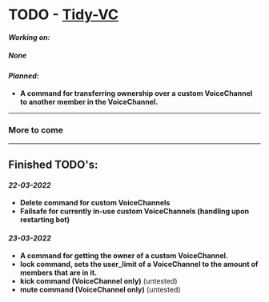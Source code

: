 # TODO - [Tidy-VC](https://github.com/Oui002/Tidy-VC)
#### *Working on:*
##### None

#### *Planned:*
- **A command for transferring ownership over a custom VoiceChannel to another member in the VoiceChannel.**

---
### More to come
---
## Finished TODO's:

#### *22-03-2022*
- **Delete command for custom VoiceChannels**
- **Failsafe for currently in-use custom VoiceChannels (handling upon restarting bot)**
#### *23-03-2022*
- **A command for getting the owner of a custom VoiceChannel.**
- **lock command, sets the user_limit of a VoiceChannel to the amount of members that are in it.**
- **kick command (VoiceChannel only)** (untested)
- **mute command (VoiceChannel only)** (untested)